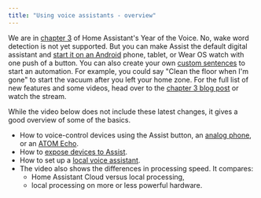 ```yaml
---
title: "Using voice assistants - overview"
---
```


We are in [chapter 3](/blog/2023/07/20/year-of-the-voice-chapter-3/) of Home Assistant's Year of the Voice. No, wake word detection is not yet supported.
But you can make Assist the default digital assistant and [start it on an Android](/voice_control/android/) phone, tablet, or Wear OS watch with one push of a button.
You can also create your own [custom sentences](/voice_control/custom_sentences/#adding-a-custom-sentence-to-trigger-an-automation) to start an automation. For example, you could say "Clean the floor when I'm gone" to start the vacuum after you left your home zone. For the full list of new features and some videos, head over to the [chapter 3 blog post](/blog/2023/07/20/year-of-the-voice-chapter-3/) or watch the stream.

<lite-youtube videoid="sXzItFksYFA" videotitle="Year of the Voice CHapter 3"></lite-youtube>

While the video below does not include these latest changes, it gives a good overview of some of the basics.

- How to voice-control devices using the Assist button, an [analog phone](/voice_control/worlds-most-private-voice-assistant/), or an [ATOM Echo](/voice_control/thirteen-usd-voice-remote/).
- How to [expose devices to Assist](/voice_control/voice_remote_expose_devices/). 
- How to set up a [local voice assistant](/voice_control/voice_remote_local_assistant/). 
- The video also shows the differences in processing speed. It compares:
  - Home Assistant Cloud versus local processing,
  - local processing on more or less powerful hardware.


<lite-youtube videoid="MOJQU5zyoIY" videotitle="Local voice and hearing for your Home Assistant Assist"></lite-youtube>

